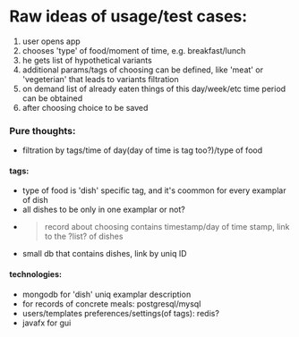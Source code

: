 Raw ideas of usage/test cases:
====================
1. user opens app
2. chooses 'type' of food/moment of time, e.g. breakfast/lunch
3. he gets list of hypothetical variants
4. additional params/tags of choosing can be defined, like 'meat' or 'vegeterian' that leads to variants filtration
5. on demand list of already eaten things of this day/week/etc time period can be obtained
6. after choosing choice to be saved

### Pure thoughts:
+ filtration by tags/time of day(day of time is tag too?)/type of food
#### tags:
* type of food is 'dish' specific tag, and it's coommon for every examplar of dish
* all dishes to be only in one examplar or not?
* >record about choosing contains timestamp/day of time stamp, link to the ?list? of dishes
* small db that contains dishes, link by uniq ID


#### technologies:
* mongodb for 'dish' uniq examplar description
* for records of concrete meals: postgresql/mysql
* users/templates preferences/settings(of tags): redis?
* javafx for gui